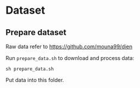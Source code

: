 # Dataset
## Prepare dataset
Raw data refer to https://github.com/mouna99/dien

Run `prepare_data.sh` to download and process data:
```
sh prepare_data.sh
```
Put data into this folder.


